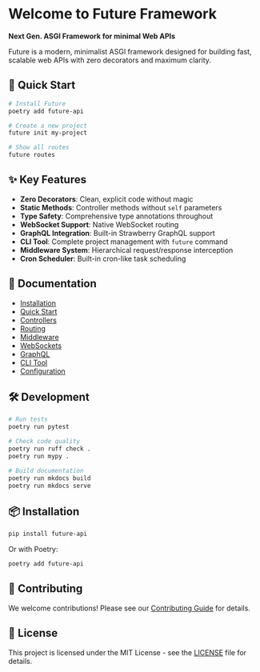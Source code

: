 # Welcome to Future Framework

**Next Gen. ASGI Framework for minimal Web APIs**

Future is a modern, minimalist ASGI framework designed for building fast, scalable web APIs with zero decorators and maximum clarity.

## 🚀 Quick Start

```bash
# Install Future
poetry add future-api

# Create a new project
future init my-project

# Show all routes
future routes
```

## ✨ Key Features

- **Zero Decorators**: Clean, explicit code without magic
- **Static Methods**: Controller methods without `self` parameters
- **Type Safety**: Comprehensive type annotations throughout
- **WebSocket Support**: Native WebSocket routing
- **GraphQL Integration**: Built-in Strawberry GraphQL support
- **CLI Tool**: Complete project management with `future` command
- **Middleware System**: Hierarchical request/response interception
- **Cron Scheduler**: Built-in cron-like task scheduling

## 📖 Documentation

- [Installation](installation.md)
- [Quick Start](quickstart.md)
- [Controllers](controllers.md)
- [Routing](routing.md)
- [Middleware](middleware.md)
- [WebSockets](websockets.md)
- [GraphQL](graphql.md)
- [CLI Tool](cli.md)
- [Configuration](configuration.md)

## 🛠️ Development

```bash
# Run tests
poetry run pytest

# Check code quality
poetry run ruff check .
poetry run mypy .

# Build documentation
poetry run mkdocs build
poetry run mkdocs serve
```

## 📦 Installation

```bash
pip install future-api
```

Or with Poetry:

```bash
poetry add future-api
```

## 🤝 Contributing

We welcome contributions! Please see our [Contributing Guide](contributing.md) for details.

## 📄 License

This project is licensed under the MIT License - see the [LICENSE](LICENSE) file for details. 